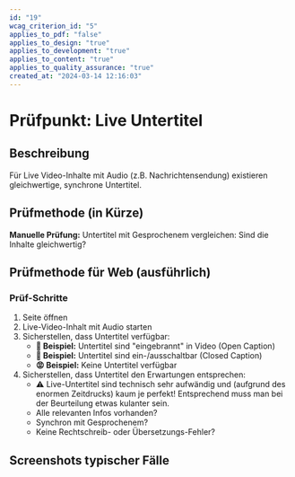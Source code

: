 ```yaml
---
id: "19"
wcag_criterion_id: "5"
applies_to_pdf: "false"
applies_to_design: "true"
applies_to_development: "true"
applies_to_content: "true"
applies_to_quality_assurance: "true"
created_at: "2024-03-14 12:16:03"
---
```


# Prüfpunkt: Live Untertitel

## Beschreibung

Für Live Video-Inhalte mit Audio (z.B. Nachrichtensendung) existieren gleichwertige, synchrone Untertitel.

## Prüfmethode (in Kürze)

**Manuelle Prüfung:** Untertitel mit Gesprochenem vergleichen: Sind die Inhalte gleichwertig?

## Prüfmethode für Web (ausführlich)

### Prüf-Schritte

1. Seite öffnen
1. Live-Video-Inhalt mit Audio starten
1. Sicherstellen, dass Untertitel verfügbar:
    - **🙂 Beispiel:** Untertitel sind "eingebrannt" in Video (Open Caption)
    - **🙂 Beispiel:** Untertitel sind ein-/ausschaltbar (Closed Caption)
    - **😡 Beispiel:** Keine Untertitel verfügbar
1. Sicherstellen, dass Untertitel den Erwartungen entsprechen:
    - ⚠️ Live-Untertitel sind technisch sehr aufwändig und (aufgrund des enormen Zeitdrucks) kaum je perfekt! Entsprechend muss man bei der Beurteilung etwas kulanter sein.
    - Alle relevanten Infos vorhanden?
    - Synchron mit Gesprochenem?
    - Keine Rechtschreib- oder Übersetzungs-Fehler?

## Screenshots typischer Fälle

